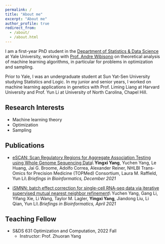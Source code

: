 ```yaml
---
permalink: /
title: "About me"
excerpt: "About me"
author_profile: true
redirect_from: 
  - /about/
  - /about.html
---
```


I am a first-year PhD student in the [Department of Statistics & Data Science](https://statistics.yale.edu/) at Yale University, working with [Prof. Andre Wibisono](http://www.cs.yale.edu/homes/wibisono/) on theoretical analysis
of machine learning algorithms, in particular for problems in optimization and sampling.

Prior to Yale, I was an undergraduate student at Sun Yat-Sen University studying
Statistics and Logic. In my junior and senior years, I worked on machine learning
applications in genetics with Prof. Liming Liang at Harvard University and Prof. Yun Li at University of North Carolina, Chapel Hill.

## Research Interests
* Machine learning theory
* Optimization
* Sampling

## Publications

* [eSCAN: Scan Regulatory Regions for Aggregate Association Testing using Whole Genome Sequencing Data](https://academic.oup.com/bib/article-abstract/23/1/bbab497/6457165?redirectedFrom=fulltext)\\
  **Yingxi Yang**, Yuchen Yang, Le Huang, Jai G. Broome, Adolfo Correa, Alexander Reiner, NHLBI Trans-Omics for Precision Medicine (TOPMed) Consortium, Laura M. Raffield, Yun Li\\
  *Briefings in Bioinformatics, December 2021*
  
* [iSMNN: batch effect correction for single-cell RNA-seq data via iterative supervised mutual nearest neighbor refinement](https://pubmed.ncbi.nlm.nih.gov/33839756/)\\
  Yuchen Yang, Gang Li, Yifang Xie, Li Wang, Taylor M. Lagler, **Yingxi Yang**, Jiandong Liu, Li Qian, Yun Li\\
  *Briefings in Bioinformatics, April 2021*

## Teaching Fellow

* S&DS 631 Optimization and Computation, 2022 Fall
  * Instructor: Prof. Zhuoran Yang